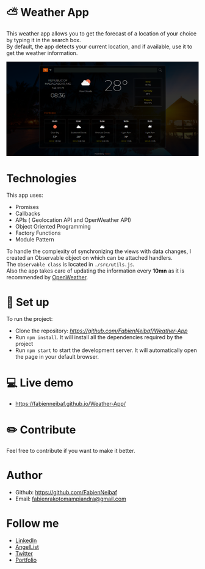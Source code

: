 # :partly_sunny: Weather App
This weather app allows you to get the forecast of a location of your choice by typing it in the search box.  
By default, the app detects your current location, and if available, use it to get the weather information.  

![Weather](https://github.com/FabienNeibaf/Portfolio/blob/master/src/images/Weather.png)

# Technologies

This app uses:
- Promises
- Callbacks
- APIs ( Geolocation API and OpenWeather API)
- Object Oriented Programming
- Factory Functions
- Module Pattern 

To handle the complexity of synchronizing the views with data changes, I created an Observable object on which can be attached handlers.  
The `Observable class` is located in `./src/utils.js`.  
Also the app takes care of updating the information every **10mn** as it is recommended by [OpenWeather](https://openweathermap.org/appid).  

# :electric_plug: Set up

To run the project:

- Clone the repository: _https://github.com/FabienNeibaf/Weather-App_
- Run `npm install`. It will install all the dependencies required by the project
- Run `npm start` to start the development server. It will automatically open the page in your default browser.

# :computer: Live demo

- https://fabienneibaf.github.io/Weather-App/

# :pencil2: Contribute

Feel free to contribute if you want to make it better.

# Author
- Github: https://github.com/FabienNeibaf
- Email: fabienrakotomampiandra@gmail.com

# Follow me
- [LinkedIn](https://www.linkedin.com/in/fabien-rakotomampiandra-96567b17b/)
- [AngelList](https://angel.co/fabien-rakotomampiandra)
- [Twitter](https://twitter.com/Neibaflintone)
- [Portfolio](https://fabienneibaf.github.io/Portfolio/)
